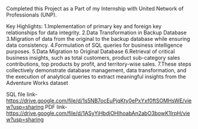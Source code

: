 Completed this Project as a Part of my Internship with United Network of Professionals (UNP).

Key Highlights:
1.Implementation of primary key and foreign key relationships for data integrity.
2.Data Transformation in Backup Database
3.Migration of data from the original to the backup database while ensuring data consistency.
4.Formulation of SQL queries for business intelligence purposes.
5.Data Migration to Original Database
6.Retrieval of critical business insights, such as total customers, product sub-category sales contributions, top products by profit, and territory-wise sales.
7.These steps collectively demonstrate database management, data transformation, and the execution of analytical queries to extract meaningful insights from the Adventure Works dataset

SQL file link-https://drive.google.com/file/d/1s5NB7ocEuPjqKty0ePxYxf0ftSOMHsWE/view?usp=sharing
PDF link-https://drive.google.com/file/d/1ASyYiHbdjOHIhoabAn2abO3bowK1lrpH/view?usp=sharing
